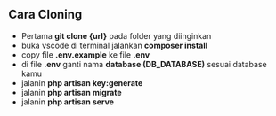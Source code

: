 ## Cara Cloning
- Pertama **git clone {url}** pada folder yang diinginkan
- buka vscode di terminal jalankan **composer install**
- copy file **.env.example** ke file **.env**
- di file **.env** ganti nama **database (DB_DATABASE)** sesuai database kamu
- jalanin **php artisan key:generate**
- jalanin **php artisan migrate**
- jalanin **php artisan serve**